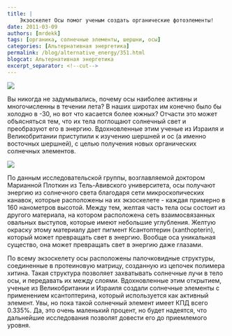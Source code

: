 ```yaml
---
title: |
    Экзоскелет Осы помог ученым создать органические фотоэлементы!
date: 2011-03-09
authors: [mrdekk]
tags: [органика, солнечные элементы, шершни, осы]
categories: [Альтернативная энергетика]
permalink: /blog/alternative_energy/351.html
blogcat: Альтернативная энергетика
excerpt_separator: <!--cut-->
---
```



![](http://itw66.ru/uploads/images/00/00/01/2011/03/09/5d47b3.jpg)


Вы никогда не задумывались, почему осы наиболее активны и многочисленны в течении лета? В наших широтах им конечно было бы холодно в -30, но вот что касается более южных? Отчасти это может объясняться тем, что их тела поглощают солнечный свет и преобразуют его в энергию. Вдохновленные этим ученые из Израиля и Великобритании приступили к изучению шершней и ос (а именно восточных шершней), с целью получения новых органических солнечных элементов.


<!--cut-->



![](http://itw66.ru/uploads/images/00/00/01/2011/03/09/9f9225.jpg)


По данным исследовательской группы, возглавляемой доктором Марианной Плоткин из Тель-Авивского университета, осы получают энергию из солнечного света благодаря сети микроскопических канавок, которые расположены на их экзоскелете - каждая примерно в 160 нанометров высотой. Между тем, желтая часть тела осы состоит из другого материала, на котором расположена сеть взаимосвязанных овальных выступов, которые имеют небольшие углубления. Желтую окраску этому материалу дает пигмент Ксантоптерин (xanthopterin), который может превращать свет в энергию. Вообще оса уникальная существо, она может превращать свет в энергию даже глазами.

По всему экзоскелету осы расположены палочковидные структуры, соединенные в протеиновую матрицу, созданную из цепочек полимера хитина. Такая структура позволяет захватывать солнечные лучи в тело осы, и передавать их между слоями. Вдохновленные этим открытием, ученые из Великобритании и Израиля создали солнечные элементы с применением ксантоптерина, который используется как активный элемент. Увы, но пока такой солнечный элемент имеет КПД всего 0.335%. Да, это очень маленький процент, но будет надеятся, что дальнейшие исследования позволят довести его до приемлемого уровня.
